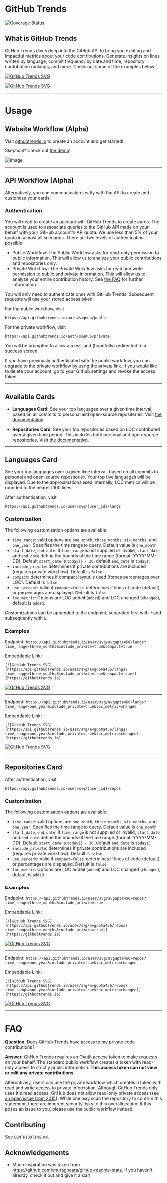 # GitHub Trends

[![Coverage Status](https://coveralls.io/repos/github/avgupta456/github-trends/badge.svg?t=jQQ3FK)](https://coveralls.io/github/avgupta456/github-trends)

## What is GitHub Trends

GitHub Trends dives deep into the GitHub API to bring you exciting and impactful metrics about your code contributions. Generate insights on lines written by language, commit frequency by date and time, repository contribution rankings, and more. Check out some of the examples below:

[![GitHub Trends SVG](https://api.githubtrends.io/user/svg/avgupta456/repos?time_range=one_year&include_private=True)](https://githubtrends.io)

[![GitHub Trends SVG](https://api.githubtrends.io/user/svg/avgupta456/langs?time_range=one_year&include_private=True&compact=True)](https://githubtrends.io)

---

# Usage

## Website Workflow (Alpha)

Visit [githubtrends.io](https://www.githubtrends.io) to create an account and get started!

Skeptical? Check out [the demo](https://www.githubtrends.io/demo)!

![image](https://user-images.githubusercontent.com/16708871/138575034-28ed52c6-7c15-4766-a694-cb2be317d8c5.png)

---

## API Workflow (Alpha)

Alternatively, you can communicate directly with the API to create and customize your cards.

### Authentication

You will need to create an account with GitHub Trends to create cards. The account is used to assosciate queries to the GitHub API made on your behalf with your GitHub account's API quota. We use less than 5% of your quota in almost all scenarios. There are two levels of authentication possible:

- Public Workflow: The Public Workflow asks for read-only permission to public information. This will allow us to analyze your public contributions and repositories only.
- Private Workflow: The Private Workflow asks for read and write permission to public and private information. This will allow us to analyze your entire contribution history. See [the FAQ](https://github.com/avgupta456/github-trends#FAQ) for further information.

You will only need to authenticate once with GitHub Trends. Subsequent requests will use your stored access token.

For the public workflow, visit

```
https://api.githubtrends.io/auth/signup/public
```

For the private workflow, visit

```
https://api.githubtrends.io/auth/signup/private
```

You will be prompted to allow access, and (hopefully) redirected to a success screen.

If you have previously authenticated with the public workflow, you can upgrade to the private workflow by using the private link. If you would like to delete your account, go to your GitHub settings and revoke the access token.

---

## Available Cards

- **Languages Card**: See your top languages over a given time interval, based on all commits to personal and open-source repositories. Visit [the documentation](https://github.com/avgupta456/github-trends#languages-card).

- **Repositories Card**: See your top repositories based on LOC contributed over a given time period. This includes both personal and open-source repositories. Visit [the documentation](https://github.com/avgupta456/github-trends#repositories-card).

---

## Languages Card

See your top languages over a given time interval, based on all commits to personal and open-source repositories. Your top five languages will be displayed. Due to the approximations used internally, LOC metrics will be rounded to the nearest 100 lines.

After authentication, visit

```
https://api.githubtrends.io/user/svg/{user_id}/langs
```

### Customization

The following customization options are available:

- `time_range`: valid options are `one_month`, `three_months`, `six_months`, and `one_year`. Specifies the time range to query. Default value is `one_month`
- `start_date`, `end_date`: if `time_range` is not supplied or invalid, `start_date` and `end_date` define the bounds of the time range (format: YYYY-MM-DD). Default `start_date` is `today() - 30`, default `end_date` is `today()`
- `include_private`: determines if private contributions are included (requires private workflow). Default is `false`
- `compact`: determines if compact layout is used (forces percentages over LOC). Default is `false`
- `use_percent`: Valid if `compact=false`, determines if lines of code (default) or percentages are displayed. Default is `false`
- `loc_metric`: Options are LOC added (`added`) and LOC changed (`changed`), default is `added`.

Customizations can be appended to the endpoint, separated first with `?` and subsequently with `&`.

### Examples

Endpoint: `https://api.githubtrends.io/user/svg/avgupta456/langs?time_range=three_months&include_private=true&compact=true`

Embeddable Link:

```
[![GitHub Trends SVG](https://api.githubtrends.io/user/svg/avgupta456/langs?time_range=three_months&include_private=true&compact=true)](https://githubtrends.io)
```

[![GitHub Trends SVG](https://api.githubtrends.io/user/svg/avgupta456/langs?time_range=three_months&include_private=true&compact=true)](https://githubtrends.io)

---

Endpoint: `https://api.githubtrends.io/user/svg/avgupta456/langs?time_range=one_year&include_private=true&loc_metric=changed`

Embeddable Link:

```
[![GitHub Trends SVG](https://api.githubtrends.io/user/svg/avgupta456/langs?time_range=one_year&include_private=true&loc_metric=changed)](https://githubtrends.io)
```

[![GitHub Trends SVG](https://api.githubtrends.io/user/svg/avgupta456/langs?time_range=one_year&include_private=true&loc_metric=changed)](https://githubtrends.io)

---

## Repositories Card

After authentication, visit

```
https://api.githubtrends.io/user/svg/{user_id}/repos
```

### Customization

The following customization options are available:

- `time_range`: valid options are `one_month`, `three_months`, `six_months`, and `one_year`. Specifies the time range to query. Default value is `one_month`
- `start_date`, `end_date`: if `time_range` is not supplied or invalid, `start_date` and `end_date` define the bounds of the time range (format: YYYY-MM-DD). Default `start_date` is `today() - 30`, default `end_date` is `today()`
- `include_private`: determines if private contributions are included (requires private workflow). Default is `false`
- `use_percent`: Valid if `compact=false`, determines if lines of code (default) or percentages are displayed. Default is `false`
- `loc_metric`: Options are LOC added (`added`) and LOC changed (`changed`), default is `added`.

### Examples

Endpoint: `https://api.githubtrends.io/user/svg/avgupta456/repos?time_range=three_months&include_private=true`

Embeddable Link:

```
[![GitHub Trends SVG](https://api.githubtrends.io/user/svg/avgupta456/repos?time_range=three_months&include_private=true)](https://githubtrends.io)
```

[![GitHub Trends SVG](https://api.githubtrends.io/user/svg/avgupta456/repos?time_range=three_months&include_private=true)](https://githubtrends.io)

---

Endpoint: `https://api.githubtrends.io/user/svg/avgupta456/repos?time_range=one_year&include_private=true&loc_metric=changed`

Embeddable Link:

```
[![GitHub Trends SVG](https://api.githubtrends.io/user/svg/avgupta456/repos?time_range=one_year&include_private=true&loc_metric=changed)](https://githubtrends.io)
```

[![GitHub Trends SVG](https://api.githubtrends.io/user/svg/avgupta456/repos?time_range=one_year&include_private=true&loc_metric=changed)](https://githubtrends.io)

---

# FAQ

**Question**: Does GitHub Trends have access to my private code contributions?

**Answer**: GitHub Trends requires an OAuth access token to make requests on your behalf. The standard public workflow creates a token with read-only access to strictly public information. **This access token can not view or edit any private contributions**.

Alternatively, users can use the private workflow which creates a token with read and write access to private information. Although GitHub Trends only uses it's read access, GitHub does not allow read-only private access (see [an open issue from 2015](https://github.com/jollygoodcode/jollygoodcode.github.io/issues/6)). While one may scan the repository to confirm this statement, there are inherent security risks to this overallocation. If this poses an issue to you, please use the public workflow instead.

## Contributing

See `CONTRIBUTING.md`.

## Acknowledgements

- Much inspiration was taken from https://github.com/anuraghazra/github-readme-stats. If you haven't already, check it out and give it a star!
